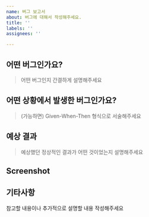 ```yaml
---
name: 버그 보고서
about: 버그에 대해서 작성해주세요.
title: ''
labels: ''
assignees: ''

---
```


## 어떤 버그인가요?

> 어떤 버그인지 간결하게 설명해주세요

## 어떤 상황에서 발생한 버그인가요?

> (가능하면) Given-When-Then 형식으로 서술해주세요

## 예상 결과

> 예상했던 정상적인 결과가 어떤 것이었는지 설명해주세요

## Screenshot


## 기타사항
참고할 내용이나 추가적으로 설명할 내용 작성해주세요
